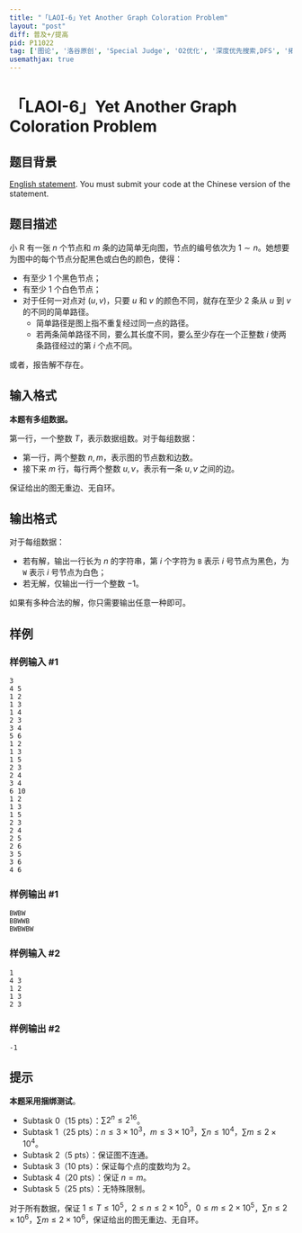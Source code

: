```yaml
---
title: "「LAOI-6」Yet Another Graph Coloration Problem"
layout: "post"
diff: 普及+/提高
pid: P11022
tag: ['图论', '洛谷原创', 'Special Judge', 'O2优化', '深度优先搜索,DFS', '拓扑排序', 'Tarjan', '双连通分量', '构造', '洛谷月赛', '圆方树']
usemathjax: true
---
```


# 「LAOI-6」Yet Another Graph Coloration Problem
## 题目背景

[English statement](https://www.luogu.com.cn/problem/U477166). You must submit your code at the Chinese version of the statement.
## 题目描述

小 R 有一张 $n$ 个节点和 $m$ 条的边简单无向图，节点的编号依次为 $1 \sim n$。她想要为图中的每个节点分配黑色或白色的颜色，使得：

- 有至少 $1$ 个黑色节点；
- 有至少 $1$ 个白色节点；
- 对于任何一对点对 $(u, v)$，只要 $u$ 和 $v$ 的颜色不同，就存在至少 $2$ 条从 $u$ 到 $v$ 的不同的简单路径。
	- 简单路径是图上指不重复经过同一点的路径。
	- 若两条简单路径不同，要么其长度不同，要么至少存在一个正整数 $i$ 使两条路径经过的第 $i$ 个点不同。

或者，报告解不存在。
## 输入格式

**本题有多组数据。**

第一行，一个整数 $T$，表示数据组数。对于每组数据：

- 第一行，两个整数 $n, m$，表示图的节点数和边数。
- 接下来 $m$ 行，每行两个整数 $u, v$，表示有一条 $u, v$ 之间的边。

保证给出的图无重边、无自环。
## 输出格式

对于每组数据：

- 若有解，输出一行长为 $n$ 的字符串，第 $i$ 个字符为 `B` 表示 $i$ 号节点为黑色，为 `W` 表示 $i$ 号节点为白色；
- 若无解，仅输出一行一个整数 $-1$。

如果有多种合法的解，你只需要输出任意一种即可。
## 样例

### 样例输入 #1
```
3
4 5
1 2
1 3
1 4
2 3
3 4
5 6
1 2
1 3
1 5
2 3
2 4
3 4
6 10
1 2
1 3
1 5
2 3
2 4
2 5
2 6
3 5
3 6
4 6
```
### 样例输出 #1
```
BWBW
BBWWB
BWBWBW
```
### 样例输入 #2
```
1
4 3
1 2
1 3
2 3
```
### 样例输出 #2
```
-1
```
## 提示

**本题采用捆绑测试**。

- Subtask 0（15 pts）：$\sum 2^n \leq 2^{16}$。
- Subtask 1（25 pts）：$n \leq 3\times 10^3$，$m \leq 3\times 10^3$，$\sum n \leq 10^4$，$\sum m \leq 2\times 10^4$。
- Subtask 2（5 pts）：保证图不连通。
- Subtask 3（10 pts）：保证每个点的度数均为 $2$。
- Subtask 4（20 pts）：保证 $n = m$。
- Subtask 5（25 pts）：无特殊限制。

对于所有数据，保证 $1 \leq T \leq 10^5$，$2 \leq n \leq 2 \times 10^5$，$0 \leq m \leq 2 \times 10^5$，$\sum n \leq 2\times 10^6$，$\sum m \leq 2\times 10^6$，保证给出的图无重边、无自环。
